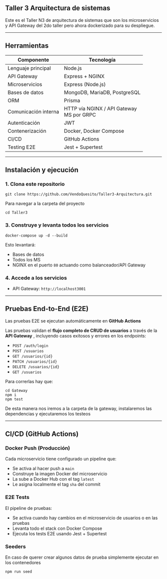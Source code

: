 ## Taller 3 Arquitectura de sistemas

Este es el Taller N3 de arquitectura de sistemas que son los microservicios y API Gateway del 2do taller pero ahora dockerizado para su despliegue.

---

## Herramientas

| Componente            | Tecnología                                    |
| --------------------- | ---------------------------------------------- |
| Lenguaje principal    | Node.js                                        |
| API Gateway           | Express + NGINX                                |
| Microservicios        | Express (Node.js)                              |
| Bases de datos        | MongoDB, MariaDB, PostgreSQL                   |
| ORM                   | Prisma                                         |
| Comunicación interna | HTTP vía NGINX / API Gateway<br />MS por GRPC |
| Autenticación        | JWT                                            |
| Contenerización      | Docker, Docker Compose                         |
| CI/CD                 | GitHub Actions                                 |
| Testing E2E           | Jest + Supertest                               |

---

## Instalación y ejecución

### 1. Clona este repositorio

```
git clone https://github.com/VendoQuesito/Taller3-Arquitectura.git
```

Para navegar a la carpeta del proyecto

```
cd Taller3
```

### 3. Construye y levanta todos los servicios

```
docker-compose up -d --build
```

Esto levantará:

* Bases de datos
* Todos los MS
* NGINX en el puerto `80` actuando como balanceador/API Gateway

### 4. Accede a los servicios

* API Gateway: `http://localhost3001`

---

## Pruebas End-to-End (E2E)

Las pruebas E2E se ejecutan automáticamente en **GitHub Actions**

Las pruebas validan el **flujo completo de CRUD de usuarios** a través de la  **API Gateway** , incluyendo casos exitosos y errores en los endpoints:

* `POST /auth/login`
* `POST /usuarios`
* `GET /usuarios/{id}`
* `PATCH /usuarios/{id}`
* `DELETE /usuarios/{id}`
* `GET /usuarios`

Para correrlas hay que:

```
cd Gateway
npm i
npm test
```

De esta manera nos iremos a la carpeta de la gateway, instalaremos las dependencias y ejecutaremos los testeos

---

## CI/CD (GitHub Actions)

### Docker Push (Producción)

Cada microservicio tiene configurado un pipeline que:

* Se activa al hacer push a `main`
* Construye la imagen Docker del microservicio
* La sube a Docker Hub con el tag `latest`
* Le asigna localmente el tag `sha` del commit

### E2E Tests

El pipeline de pruebas:

* Se activa cuando hay cambios en el microservicio de usuarios o en las pruebas
* Levanta todo el stack con Docker Compose
* Ejecuta los tests E2E usando Jest + Supertest


### Seeders

En caso de querer crear algunos datos de prueba simplemente ejecutar en los contenedores

```
npm run seed
```
